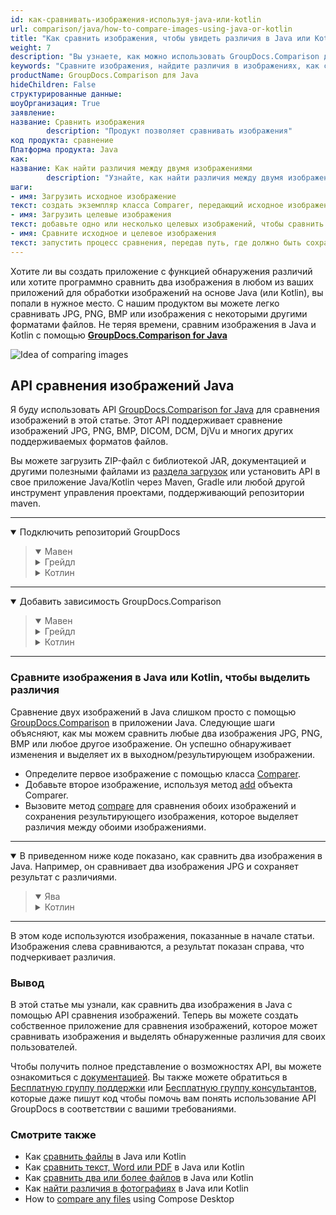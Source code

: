 ```yaml
---
id: как-сравнивать-изображения-используя-java-или-kotlin
url: comparison/java/how-to-compare-images-using-java-or-kotlin
title: "Как сравнить изображения, чтобы увидеть различия в Java или Kotlin"
weight: 7
description: "Вы узнаете, как можно использовать GroupDocs.Comparison для Java внутри вашей продукции при сравнении изображений, чтобы увидеть различия. Ознакомьтесь с конфигурацией чувствительности к сравнению файлов и другими вариантами использования API GroupDocs.Comparison."
keywords: "Сравните изображения, найдите различия в изображениях, как сравнивать изображения в Java, Kotlin"
productName: GroupDocs.Comparison для Java
hideChildren: False
структурированные данные:
шоуОрганизация: True
заявление:
название: Сравнить изображения
        description: "Продукт позволяет сравнивать изображения"
код продукта: сравнение
Платформа продукта: Java
как:
название: Как найти различия между двумя изображениями
        description: "Узнайте, как найти различия между двумя изображениями в проекте Java или Kotlin."
шаги:
- имя: Загрузить исходное изображение
текст: создать экземпляр класса Comparer, передающий исходное изображение в качестве параметра конструктора.
- имя: Загрузить целевые изображения
текст: добавьте одно или несколько целевых изображений, чтобы сравнить их с исходным
- имя: Сравните исходное и целевое изображения
текст: запустить процесс сравнения, передав путь, где должно быть сохранено изображение результата
---
```

Хотите ли вы создать приложение с функцией обнаружения различий или хотите программно сравнить два изображения в любом из ваших приложений для обработки изображений на основе Java (или Kotlin), вы попали в нужное место. С нашим продуктом вы можете легко сравнивать JPG, PNG, BMP или изображения с некоторыми другими форматами файлов. Не теряя времени, сравним изображения в Java и Kotlin с помощью **[GroupDocs.Comparison for Java](https://products.groupdocs.com/comparison/java)**

![Idea of comparing images](comparison/java/images/how-to-compare-images.png)

## API сравнения изображений Java

Я буду использовать API [GroupDocs.Comparison for Java](https://products.groupdocs.com/comparison/java) для сравнения изображений в этой статье. Этот API поддерживает сравнение изображений JPG, PNG, BMP, DICOM, DCM, DjVu и многих других поддерживаемых форматов файлов.

Вы можете загрузить ZIP-файл с библиотекой JAR, документацией и другими полезными файлами из [раздела загрузок](https://downloads.groupdocs.com/comparison/java) или установить API в свое приложение Java/Kotlin через Maven, Gradle или любой другой инструмент управления проектами, поддерживающий репозитории maven.

---

<details open><summary>Подключить репозиторий GroupDocs</summary><blockquote>
<details open><summary>Мавен</summary>

<script src="https://gist.github.com/groupdocs-comparison-gists/9de00b81ae5dd326fc85fecb5c1220a6.js"></script>

</details>
<details><summary>Грейдл</summary>

<script src="https://gist.github.com/groupdocs-comparison-gists/15f77ae825f310acd9cad555dcea0019.js"></script>

</details>
<details><summary>Котлин</summary>

<script src="https://gist.github.com/groupdocs-comparison-gists/ad7ad48d4e7f9f60e858c7ba546f3745.js"></script>

</details>
</blockquote></details>

---

<details open><summary>Добавить зависимость GroupDocs.Comparison</summary><blockquote>
<details open><summary>Мавен</summary>

<script src="https://gist.github.com/groupdocs-comparison-gists/f4d8f0b56d1dfa24dea18c68cd9d8001.js"></script>

</details>
<details><summary>Грейдл</summary>

<script src="https://gist.github.com/groupdocs-comparison-gists/b760d58061daa45d9b211e2701aa52b5.js"></script>

</details>
<details><summary>Котлин</summary>

<script src="https://gist.github.com/groupdocs-comparison-gists/b20a9f70c3442ca586a95b00a778a464.js"></script>

</details>
</blockquote></details>

---

### Сравните изображения в Java или Kotlin, чтобы выделить различия

Сравнение двух изображений в Java слишком просто с помощью [GroupDocs.Comparison](https://products.groupdocs.com/comparison) в приложении Java. Следующие шаги объясняют, как мы можем сравнить любые два изображения JPG, PNG, BMP или любое другое изображение. Он успешно обнаруживает изменения и выделяет их в выходном/результирующем изображении.

* Определите первое изображение с помощью класса [Comparer](https://apireference.groupdocs.com/comparison/java/com.groupdocs.comparison/Comparer).
* Добавьте второе изображение, используя метод [add](https://apireference.groupdocs.com/comparison/java/com.groupdocs.comparison/Comparer#add(java.io.InputStream...)) объекта Comparer.
* Вызовите метод [compare](https://apireference.groupdocs.com/comparison/java/com.groupdocs.comparison/Comparer#compare(java.io.OutputStream)) для сравнения обоих изображений и сохранения результирующего изображения, которое выделяет различия между обоими изображениями.

---

<details open><summary>В приведенном ниже коде показано, как сравнить два изображения в Java. Например, он сравнивает два изображения JPG и сохраняет результат с различиями.</summary><blockquote>
<details open><summary>Ява</summary>

<script src="https://gist.github.com/groupdocs-comparison-gists/a95fbd4fb36fc8bf201e3a187a637750.js"></script>

</details>

<details><summary>Котлин</summary>

<script src="https://gist.github.com/groupdocs-comparison-gists/bebea06fbaf649b6582ea86967994193.js"></script>

</details>
</blockquote></details>

---

В этом коде используются изображения, показанные в начале статьи. Изображения слева сравниваются, а результат показан справа, что подчеркивает различия.

### Вывод
В этой статье мы узнали, как сравнить два изображения в Java с помощью API сравнения изображений. Теперь вы можете создать собственное приложение для сравнения изображений, которое может сравнивать изображения и выделять обнаруженные различия для своих пользователей.

Чтобы получить полное представление о возможностях API, вы можете ознакомиться с [документацией](https://docs.groupdocs.com/comparison/java). Вы также можете обратиться в [Бесплатную группу поддержки](https://forum.groupdocs.com/c/comparison) или [Бесплатную группу консультантов](https://groupdocs-free-consulting.github.io), которые даже пишут код чтобы помочь вам понять использование API GroupDocs в соответствии с вашими требованиями.

### Смотрите также

* Как [сравнить файлы](/comparison/java/how-to-compare-files-in-java-or-kotlin) в Java или Kotlin
* Как [сравнить текст, Word или PDF](/comparison/java/how-to-compare-text-word-pdf-in-java-or-kotlin) в Java или Kotlin
* Как [сравнить два или более файлов](/comparison/java/how-to-compare-two-or-more-files-in-java-or-kotlin) в Java или Kotlin
* Как [найти различия в фотографиях](/comparison/java/how-to-spot-photos-differences-in-java-or-kotlin) в Java или Kotlin
* How to [compare any files](/comparison/java/how-to-compare-any-files-using-compose-desktop) using Compose Desktop
